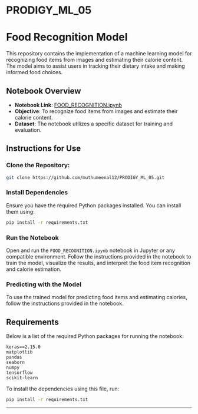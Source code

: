 # PRODIGY_ML_05



# Food Recognition Model

This repository contains the implementation of a machine learning model for recognizing food items from images and estimating their calorie content. The model aims to assist users in tracking their dietary intake and making informed food choices.

## Notebook Overview

- **Notebook Link**: [FOOD_RECOGNITION.ipynb](https://github.com/muthumeenal12/PRODIGY_ML_05/blob/main/FOOD_RECOGNITION.ipynb)
- **Objective**: To recognize food items from images and estimate their calorie content.
- **Dataset**: The notebook utilizes a specific dataset for training and evaluation.

## Instructions for Use

### Clone the Repository:

```bash
git clone https://github.com/muthumeenal12/PRODIGY_ML_05.git
```

### Install Dependencies

Ensure you have the required Python packages installed. You can install them using:

```bash
pip install -r requirements.txt
```

### Run the Notebook

Open and run the `FOOD_RECOGNITION.ipynb` notebook in Jupyter or any compatible environment. Follow the instructions provided in the notebook to train the model, visualize the results, and interpret the food item recognition and calorie estimation.

### Predicting with the Model

To use the trained model for predicting food items and estimating calories, follow the instructions provided in the notebook.

## Requirements

Below is a list of the required Python packages for running the notebook:

```
keras==2.15.0
matplotlib
pandas
seaborn
numpy
tensorflow
scikit-learn
```

To install the dependencies using this file, run:

```bash
pip install -r requirements.txt
```

---
